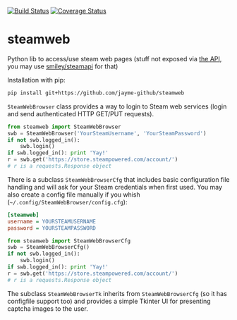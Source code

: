 [![Build Status](https://travis-ci.org/jayme-github/steamweb.svg?branch=master)](https://travis-ci.org/jayme-github/steamweb) [![Coverage Status](https://coveralls.io/repos/jayme-github/steamweb/badge.svg?branch=master&service=github)](https://coveralls.io/github/jayme-github/steamweb?branch=master)

# steamweb
Python lib to access/use steam web pages (stuff not exposed via [the API](https://developer.valvesoftware.com/wiki/Steam_Web_API), you may use [smiley/steamapi](https://github.com/smiley/steamapi) for that)

Installation with pip:
```sh
pip install git+https://github.com/jayme-github/steamweb
```

`SteamWebBrowser` class provides a way to login to Steam web services (login and send authenticated HTTP GET/PUT requests).
```python
from steamweb import SteamWebBrowser
swb = SteamWebBrowser('YourSteamUsername', 'YourSteamPassword')
if not swb.logged_in():
    swb.login()
if swb.logged_in(): print 'Yay!'
r = swb.get('https://store.steampowered.com/account/')
# r is a requests.Response object
```

There is a subclass `SteamWebBrowserCfg` that includes basic configuration file handling and will ask for your Steam credentials when first used. You may also create a config file manually if you whish (`~/.config/SteamWebBrowser/config.cfg`):
```cfg
[steamweb]
username = YOURSTEAMUSERNAME
password = YOURSTEAMPASSWORD
```

```python
from steamweb import SteamWebBrowserCfg
swb = SteamWebBrowserCfg()
if not swb.logged_in():
    swb.login()
if swb.logged_in(): print 'Yay!'
r = swb.get('https://store.steampowered.com/account/')
# r is a requests.Response object
```

The subclass `SteamWebBrowserTk` inherits from `SteamWebBrowserCfg` (so it has configfile support too) and provides a simple Tkinter UI for presenting captcha images to the user.
